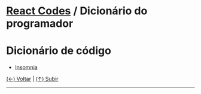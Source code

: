 # [React Codes](https://github.com/systemboys/React_Codes#react-codes "React Codes") / Dicionário do programador

# Dicionário de código

- [Insomnia](https://github.com/systemboys/React_Codes/tree/main/Dicion%C3%A1rio%20do%20programador/Insomnia#react-codes--insomnia "Insomnia")

[(&larr;) Voltar](https://github.com/systemboys/React_Codes#react-codes "Voltar ao Sumário") | 
[(&uarr;) Subir](#react-codes--dicion%C3%A1rio-do-programador "Subir para o topo")

---